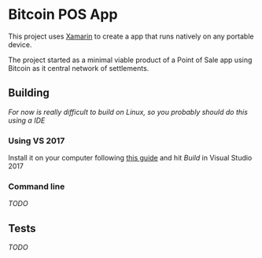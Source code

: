 # Bitcoin POS App

This project uses [Xamarin][xamarin-docs] to create a app that runs natively on any
portable device.

The project started as a minimal viable product of a Point of Sale app using Bitcoin
as it central network of settlements.

## Building

_For now is really difficult to build on Linux, so you probably should do this using a IDE_

### Using VS 2017

Install it on your computer following [this guide][xamarin-install] and hit _Build_
in Visual Studio 2017

### Command line

_TODO_

## Tests

_TODO_

 [xamarin-docs]: https://docs.microsoft.com/en-us/xamarin/cross-platform/
 [xamarin-install]: https://docs.microsoft.com/en-us/xamarin/cross-platform/get-started/installation/index
